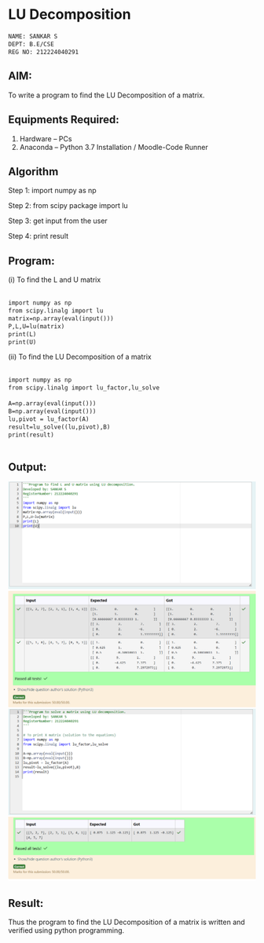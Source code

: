 # LU Decomposition 
```
NAME: SANKAR S
DEPT: B.E/CSE
REG NO: 212224040291
```
## AIM:
To write a program to find the LU Decomposition of a matrix.

## Equipments Required:
1. Hardware – PCs
2. Anaconda – Python 3.7 Installation / Moodle-Code Runner

## Algorithm
Step 1:
import numpy as np

Step 2:
from scipy package import lu

Step 3:
get input from the user

Step 4:
print result 

## Program:
(i) To find the L and U matrix
```

import numpy as np
from scipy.linalg import lu
matrix=np.array(eval(input()))
P,L,U=lu(matrix)
print(L)
print(U)
```
(ii) To find the LU Decomposition of a matrix

```

import numpy as np
from scipy.linalg import lu_factor,lu_solve

A=np.array(eval(input()))
B=np.array(eval(input()))
lu,pivot = lu_factor(A)
result=lu_solve((lu,pivot),B)
print(result)


```
## Output:

![alt text](1.png)
![alt text](2.png)
![alt text](3.png)
![alt text](4.png)

## Result:
Thus the program to find the LU Decomposition of a matrix is written and verified using python programming.

